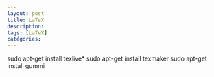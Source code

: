 ```yaml
---
layout: post
title: LaTeX
description: 
tags: [LaTeX]
catégories: 
---
```


sudo apt-get install texlive*
sudo apt-get install texmaker
sudo apt-get install gummi
